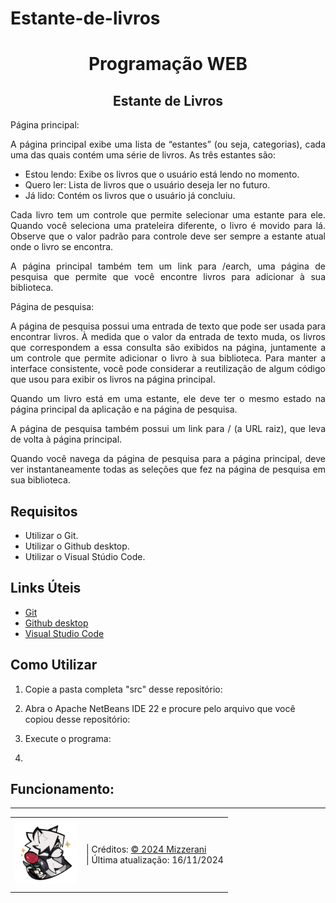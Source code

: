 # Estante-de-livros
<h1 align="center">Programação WEB</h1>

<div align="center">

</div>
    
<h2 align="center">Estante de Livros</h2> 

<div align="justify">
Página principal:

A página principal exibe uma lista de “estantes” (ou seja, categorias), cada uma das quais contém uma série de livros. As três estantes são:

 - Estou lendo: Exibe os livros que o usuário está lendo no momento.
 - Quero ler: Lista de livros que o usuário deseja ler no futuro.
 - Já lido: Contém os livros que o usuário já concluiu.

Cada livro tem um controle que permite selecionar uma estante para ele. Quando você seleciona uma prateleira diferente, o livro é movido para lá. Observe que o valor padrão para controle deve ser sempre a estante atual onde o livro se encontra.

A página principal também tem um link para /earch, uma página de pesquisa que permite que você encontre livros para adicionar à sua biblioteca.

Página de pesquisa:

A página de pesquisa possui uma entrada de texto que pode ser usada para encontrar livros. À medida que o valor da entrada de texto muda, os livros que correspondem a essa consulta são exibidos na página, juntamente a um controle que permite adicionar o livro à sua biblioteca. Para manter a interface consistente, você pode considerar a reutilização de algum código que usou para exibir os livros na página principal.

Quando um livro está em uma estante, ele deve ter o mesmo estado na página principal da aplicação e na página de pesquisa.

A página de pesquisa também possui um link para / (a URL raiz), que leva de volta à página principal.

Quando você navega da página de pesquisa para a página principal, deve ver instantaneamente todas as seleções que fez na página de pesquisa em sua biblioteca.
</div>

## Requisitos

- Utilizar o Git.
- Utilizar o Github desktop.
- Utilizar o Visual Stúdio Code.

## Links Úteis

- [Git](https://git-scm.com/downloads)
- [Github desktop](https://code.visualstudio.com/docs/?dv=win64user)
- [Visual Studio Code](https://code.visualstudio.com/docs/?dv=win64user)

## Como Utilizar

1. Copie a pasta completa "src" desse repositório:

2. Abra o Apache NetBeans IDE 22 e procure pelo arquivo que você copiou desse repositório:

3. Execute o programa:

4. 

## Funcionamento:

-----

<div>
<table align="center">
<tr>
 <td align="center" colspan="2"></td>
</tr> 
<tr>
<td>
<a href="https://github.com/Mizzerani" target="_blank"><img src="https://github.com/Mizzerani/Estante-de-livros/blob/main/img/Lycaon.png" width="100px" height="100px"/></a>
</td>
<td>
| Créditos: <a href="https://github.com/Mizzerani" target="_blank">© 2024 Mizzerani</a><br />
| Última atualização: 16/11/2024
</td>
</tr>
<tr>
 <td align="center" colspan="2"></td>
</tr> 
</table>
</div>
    


